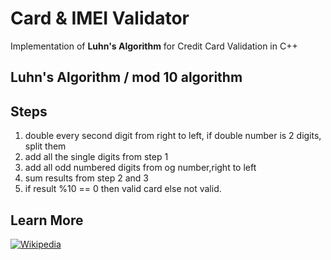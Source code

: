 # Card & IMEI Validator
Implementation of **Luhn's Algorithm** for Credit Card Validation in C++

## Luhn's Algorithm / mod 10 algorithm 


## Steps 
1. double every second digit from right to left, if double number is 2 digits, split them 
2. add all the single digits from step 1
3. add all odd numbered digits from og number,right to left
4. sum results from step 2 and 3
5. if result %10 == 0 then valid card else not valid.

## Learn More

[![Wikipedia](https://img.shields.io/badge/Wikipedia-Article-000000?logo=wikipedia)](https://en.wikipedia.org/wiki/Luhn_algorithm)
